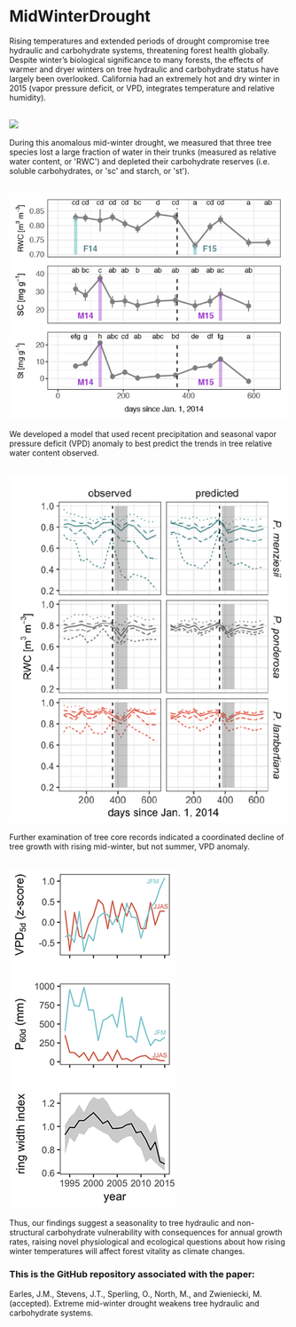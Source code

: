 # MidWinterDrought

Rising temperatures and extended periods of drought compromise tree hydraulic and carbohydrate systems, threatening forest health globally. Despite winter’s biological significance to many forests, the effects of warmer and dryer winters on tree hydraulic and carbohydrate status have largely been overlooked. California had an extremely hot and dry winter in 2015 (vapor pressure deficit, or VPD, integrates temperature and relative humidity).


<br><a href="url"><img src="https://github.com/masonearles/MidWinterDrought/blob/master/imgs_readme/MWD_Fig1.png" width = 500></a></br>

During this anomalous mid-winter drought, we measured that three tree species lost a large fraction of water in their trunks (measured as relative water content, or 'RWC') and depleted their carbohydrate reserves (i.e. soluble carbohydrates, or 'sc' and starch, or 'st'). 

<br> ![Alt text](imgs_readme/MWD_Fig2.png?raw=true "RWC, Sugar and Starch") <br>

We developed a model that used recent precipitation and seasonal vapor pressure deficit (VPD) anomaly to best predict the trends in tree relative water content observed. 

<br> ![Alt text](imgs_readme/MWD_Fig3.png?raw=true "Predicted") <br>

Further examination of tree core records indicated a coordinated decline of tree growth with rising mid-winter, but not summer, VPD anomaly. 

<br> ![Alt text](imgs_readme/MWD_Fig4.png?raw=true "Tree rings and climate") <br>

Thus, our findings suggest a seasonality to tree hydraulic and non-structural carbohydrate vulnerability with consequences for annual growth rates, raising novel physiological and ecological questions about how rising winter temperatures will affect forest vitality as climate changes.

### This is the GitHub repository associated with the paper:

Earles, J.M., Stevens, J.T., Sperling, O., North, M., and Zwieniecki, M. (accepted). Extreme mid-winter drought weakens tree hydraulic and carbohydrate systems.
